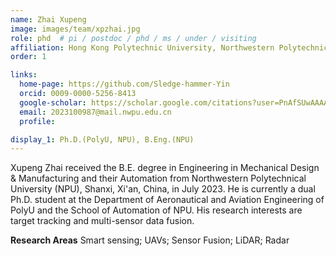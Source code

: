 ```yaml
---
name: Zhai Xupeng
image: images/team/xpzhai.jpg
role: phd  # pi / postdoc / phd / ms / under / visiting
affiliation: Hong Kong Polytechnic University, Northwestern Polytechnical  University
order: 1

links:
  home-page: https://github.com/Sledge-hammer-Yin
  orcid: 0009-0000-5256-8413
  google-scholar: https://scholar.google.com/citations?user=PnAfSUwAAAAJ&hl=zh-CN
  email: 2023100987@mail.nwpu.edu.cn
  profile: 

display_1: Ph.D.(PolyU, NPU), B.Eng.(NPU)
---
```


<!--  Add a short self introduction here -->
<!-- Like Research Areas -->

Xupeng Zhai received the B.E. degree in Engineering in Mechanical Design & Manufacturing and their Automation from Northwestern Polytechnical  University (NPU), Shanxi, Xi'an, China, in July 2023. He is currently a dual Ph.D. student at the Department of Aeronautical and Aviation Engineering of PolyU and the School of Automation of NPU. His research interests are target tracking and multi-sensor data fusion.

**Research Areas**
Smart sensing; UAVs; Sensor Fusion; LiDAR; Radar
